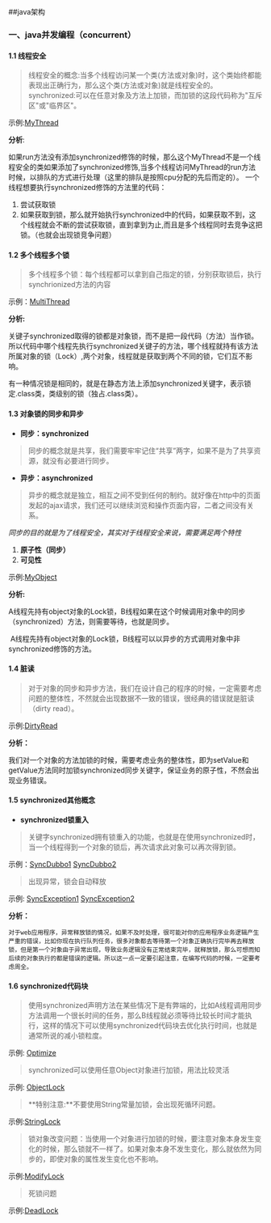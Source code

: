 ##java架构
### 一、java并发编程（concurrent）
#### 1.1 线程安全
> 线程安全的概念:当多个线程访问某一个类(方法或对象)时，这个类始终都能表现出正确行为，那么这个类(方法或对象)就是线程安全的。
> synchronized:可以在任意对象及方法上加锁，而加锁的这段代码称为"互斥区"或"临界区"。

示例:[MyThread](https://github.com/qintongbaba/java-architect/blob/master/java-concurrent/src/main/java/org/wuqinghua/thread/MyThread.java)

**分析**:  

​	   如果run方法没有添加synchronized修饰的时候，那么这个MyThread不是一个线程安全的类
​	   如果添加了synchronized修饰,当多个线程访问MyThread的run方法时候，以排队的方式进行处理（这里的排队是按照cpu分配的先后而定的）。
  一个线程想要执行synchronized修饰的方法里的代码：
1. 尝试获取锁
2. 如果获取到锁，那么就开始执行synchronized中的代码，如果获取不到，这个线程就会不断的尝试获取锁，直到拿到为止,而且是多个线程同时去竞争这把锁。（也就会出现锁竞争问题）

#### 1.2 多个线程多个锁

> 多个线程多个锁：每个线程都可以拿到自己指定的锁，分别获取锁后，执行synchrionized方法的内容

示例：[MultiThread](https://github.com/qintongbaba/java-architect/blob/master/java-concurrent/src/main/java/org/wuqinghua/thread/MultiThread.java)

**分析:**

​	 关键子synchronized取得的锁都是对象锁，而不是把一段代码（方法）当作锁。所以代码中哪个线程先执行synchronized关键子的方法，哪个线程就持有该方法所属对象的锁（Lock）,两个对象，线程就是获取到两个不同的锁，它们互不影响。

​	有一种情况锁是相同的，就是在静态方法上添加synchronized关键字，表示锁定.class类，类级别的锁（独占.class类）。

#### 1.3 对象锁的同步和异步

- **同步：synchronized** 

> 同步的概念就是共享，我们需要牢牢记住“共享”两字，如果不是为了共享资源，就没有必要进行同步。

- **异步：asynchronized**

> 异步的概念就是独立，相互之间不受到任何的制约。就好像在http中的页面发起的ajax请求，我们还可以继续浏览和操作页面内容，二者之间没有关系。

  *同步的目的就是为了线程安全，其实对于线程安全来说，需要满足两个特性*
1. **原子性（同步）**
2. **可见性**

示例:[MyObject](https://github.com/qintongbaba/java-architect/blob/master/java-concurrent/src/main/java/org/wuqinghua/thread/MyObject.java)

**分析:**

​	A线程先持有object对象的Lock锁，B线程如果在这个时候调用对象中的同步（synchronized）方法，则需要等待，也就是同步。

​	A线程先持有object对象的Lock锁，B线程可以以异步的方式调用对象中非 synchronized修饰的方法。

#### 1.4 脏读

> 对于对象的同步和异步方法，我们在设计自己的程序的时候，一定需要考虑问题的整体性，不然就会出现数据不一致的错误，很经典的错误就是脏读（dirty read）。

示例:[DirtyRead](https://github.com/qintongbaba/java-architect/blob/master/java-concurrent/src/main/java/org/wuqinghua/thread/DirtyRead.java)

**分析：**

​	我们对一个对象的方法加锁的时候，需要考虑业务的整体性，即为setValue和getValue方法同时加锁synchronized同步关键字，保证业务的原子性，不然会出现业务错误。

#### 1.5 synchronized其他概念

- **synchronized锁重入**

> 关键字synchronized拥有锁重入的功能，也就是在使用synchronized时，当一个线程得到一个对象的锁后，再次请求此对象可以再次得到锁。

示例：[SyncDubbo1](https://github.com/qintongbaba/java-architect/blob/master/java-concurrent/src/main/java/org/wuqinghua/thread/SyncDubbo1.java)        [SyncDubbo2](https://github.com/qintongbaba/java-architect/blob/master/java-concurrent/src/main/java/org/wuqinghua/thread/SyncDubbo2.java)

>  出现异常，锁会自动释放

示例:  [SyncException1](https://github.com/qintongbaba/java-architect/blob/master/java-concurrent/src/main/java/org/wuqinghua/thread/SyncException1.java)      [SyncException2](https://github.com/qintongbaba/java-architect/blob/master/java-concurrent/src/main/java/org/wuqinghua/thread/SyncException2.java)

  **分析：**

  	对于web应用程序，异常释放锁的情况，如果不及时处理，很可能对你的应用程序业务逻辑产生严重的错误，比如你现在执行队列任务，很多对象都去等待第一个对象正确执行完毕再去释放锁，但是第一个对象由于异常出现，导致业务逻辑没有正常结束完毕，就释放锁，那么可想而知后续的对象执行的都是错误的逻辑。所以这一点一定要引起注意，在编写代码的时候，一定要考虑周全。

#### 1.6 synchronized代码块

> 使用synchronized声明方法在某些情况下是有弊端的，比如A线程调用同步方法调用一个很长时间的任务，那么B线程就必须等待比较长时间才能执行，这样的情况下可以使用synchronized代码块去优化执行时间，也就是通常所说的减小锁粒度。

示例: [Optimize]()

> synchronized可以使用任意Object对象进行加锁，用法比较灵活

示例: [ObjectLock]()

> **特别注意:**不要使用String常量加锁，会出现死循环问题。

示例:[StringLock]()

>锁对象改变问题：当使用一个对象进行加锁的时候，要注意对象本身发生变化的时候，那么锁就不一样了。如果对象本身不发生变化，那么就依然为同步的，即使对象的属性发生变化也不影响。

示例:[ModifyLock]()  

>死锁问题

示例:[DeadLock]()

